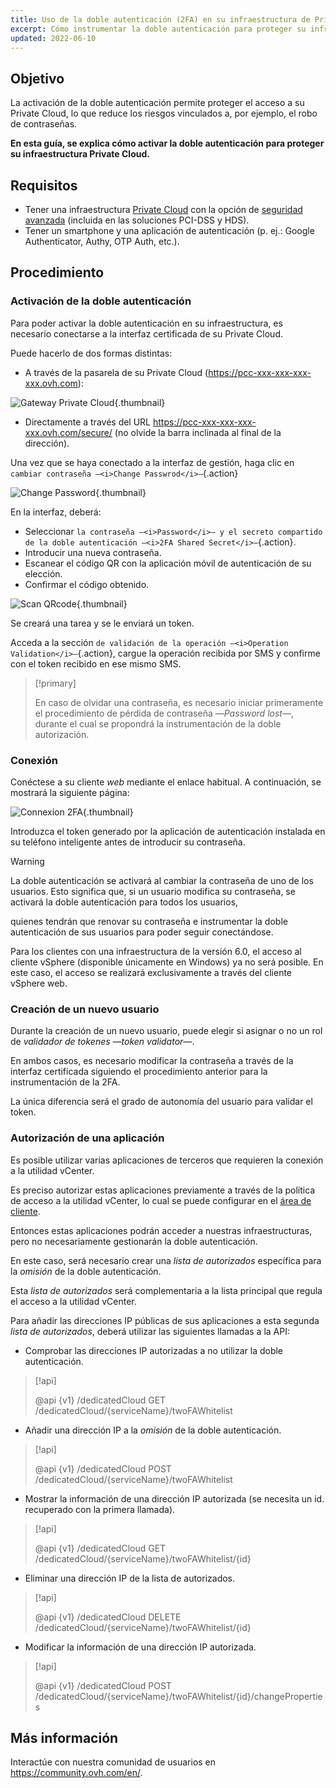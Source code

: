 ```yaml
---
title: Uso de la doble autenticación (2FA) en su infraestructura de Private Cloud
excerpt: Cómo instrumentar la doble autenticación para proteger su infraestructura
updated: 2022-06-10
---
```


## Objetivo

La activación de la doble autenticación permite proteger el acceso a su Private Cloud, lo que reduce los riesgos vinculados a, por ejemplo, el robo de contraseñas.

**En esta guía, se explica cómo activar la doble autenticación para proteger su infraestructura Private Cloud.**
 
## Requisitos

- Tener una infraestructura [Private Cloud](https://www.ovhcloud.com/es/enterprise/products/hosted-private-cloud/) con la opción de [seguridad avanzada](https://www.ovhcloud.com/es/enterprise/products/hosted-private-cloud/safety-compliance/sddc/) (incluida en las soluciones PCI-DSS y HDS).
- Tener un smartphone y una aplicación de autenticación (p. ej.: Google Authenticator, Authy, OTP Auth, etc.).

## Procedimiento

### Activación de la doble autenticación

Para poder activar la doble autenticación en su infraestructura, es necesario conectarse a la interfaz certificada de su Private Cloud.

Puede hacerlo de dos formas distintas:
	
- A través de la pasarela de su Private Cloud (https://pcc-xxx-xxx-xxx-xxx.ovh.com): 

![Gateway Private Cloud](gatewayPCC.jpg){.thumbnail}

- Directamente a través del URL https://pcc-xxx-xxx-xxx-xxx.ovh.com/secure/ (no olvide la barra inclinada al final de la dirección).

Una vez que se haya conectado a la interfaz de gestión, haga clic en `cambiar contraseña —<i>Change Passwrod</i>—`{.action}

![Change Password](selectChangePassword.png){.thumbnail}

En la interfaz, deberá:
	
* Seleccionar `la contraseña —<i>Password</i>— y el secreto compartido de la doble autenticación —<i>2FA Shared Secret</i>—`{.action}.
* Introducir una nueva contraseña. 
* Escanear el código QR con la aplicación móvil de autenticación de su elección.
* Confirmar el código obtenido.

![Scan QRcode](scanQRcode.png){.thumbnail}

Se creará una tarea y se le enviará un token.

Acceda a la sección `de validación de la operación —<i>Operation Validation</i>—`{.action}, cargue la operación recibida por SMS y confirme con el token recibido en ese mismo SMS.

> [!primary]
>
> En caso de olvidar una contraseña, es necesario iniciar primeramente el procedimiento de pérdida de contraseña —<i>Password lost</i>—, durante el cual se propondrá la instrumentación de la doble autorización.
>

### Conexión

Conéctese a su cliente *web* mediante el enlace habitual. A continuación, se mostrará la siguiente página:

![Connexion 2FA](2FAtoken.png){.thumbnail}

Introduzca el token generado por la aplicación de autenticación instalada en su teléfono inteligente antes de introducir su contraseña.

> [!warning]
>
> La doble autenticación se activará al cambiar la contraseña de uno de los usuarios. Esto significa que, si un usuario modifica su contraseña, se activará la doble autenticación para todos los usuarios, 
>
> quienes tendrán que renovar su contraseña e instrumentar la doble autenticación de sus usuarios para poder seguir conectándose.
>
> Para los clientes con una infraestructura de la versión 6.0, el acceso al cliente vSphere (disponible únicamente en Windows) ya no será posible. En este caso, el acceso se realizará exclusivamente a través del cliente vSphere web.
>

### Creación de un nuevo usuario

Durante la creación de un nuevo usuario, puede elegir si asignar o no un rol de *validador de tokenes —token validator—*.

En ambos casos, es necesario modificar la contraseña a través de la interfaz certificada siguiendo el procedimiento anterior para la instrumentación de la 2FA.

La única diferencia será el grado de autonomía del usuario para validar el token.

### Autorización de una aplicación

Es posible utilizar varias aplicaciones de terceros que requieren la conexión a la utilidad vCenter.

Es preciso autorizar estas aplicaciones previamente a través de la política de acceso a la utilidad vCenter, lo cual se puede configurar en el [área de cliente](manager_ovh_private_cloud1.).

Entonces estas aplicaciones podrán acceder a nuestras infraestructuras, pero no necesariamente gestionarán la doble autenticación.

En este caso, será necesario crear una *lista de autorizados* específica para la *omisión* de la doble autenticación.

Esta *lista de autorizados* será complementaria a la lista principal que regula el acceso a la utilidad vCenter.

Para añadir las direcciones IP públicas de sus aplicaciones a esta segunda *lista de autorizados*, deberá utilizar las siguientes llamadas a la API: 

- Comprobar las direcciones IP autorizadas a no utilizar la doble autenticación.

> [!api]
>
> @api {v1} /dedicatedCloud GET /dedicatedCloud/{serviceName}/twoFAWhitelist
>

- Añadir una dirección IP a la *omisión* de la doble autenticación.

> [!api]
>
> @api {v1} /dedicatedCloud POST /dedicatedCloud/{serviceName}/twoFAWhitelist
>

- Mostrar la información de una dirección IP autorizada (se necesita un id. recuperado con la primera llamada).

> [!api]
>
> @api {v1} /dedicatedCloud GET /dedicatedCloud/{serviceName}/twoFAWhitelist/{id}
>

- Eliminar una dirección IP de la lista de autorizados.

> [!api]
>
> @api {v1} /dedicatedCloud DELETE /dedicatedCloud/{serviceName}/twoFAWhitelist/{id}
>

- Modificar la información de una dirección IP autorizada.

> [!api]
>
> @api {v1} /dedicatedCloud POST /dedicatedCloud/{serviceName}/twoFAWhitelist/{id}/changeProperties
>

## Más información

Interactúe con nuestra comunidad de usuarios en <https://community.ovh.com/en/>.
